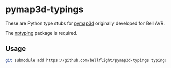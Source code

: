 # pymap3d-typings

These are Python type stubs for
[pymap3d](https://github.com/geospace-code/pymap3d)
originally developed for Bell AVR.

The [nptyping](https://github.com/ramonhagenaars/nptyping) package is required.

## Usage

```bash
git submodule add https://github.com/bellflight/pymap3d-typings typings/pymap3d
```
